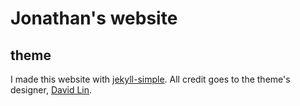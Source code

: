 # Jonathan's website


## theme
I made this website with [jekyll-simple](https://github.com/wild-flame/jekyll-simple).  All credit goes to the theme's designer, [David Lin](https://github.com/wild-flame).
